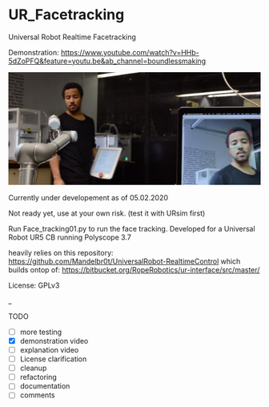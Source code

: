 # UR_Facetracking
 Universal Robot Realtime Facetracking

Demonstration: https://www.youtube.com/watch?v=HHb-5dZoPFQ&feature=youtu.be&ab_channel=boundlessmaking

![Universal Robot Realtime Face Tracking Python](UR_Facetracking_Demo.jpg)


Currently under developement as of 05.02.2020

Not ready yet, use at your own risk. (test it with URsim first)

Run Face_tracking01.py to run the face tracking.
Developed for a Universal Robot UR5 CB running Polyscope 3.7

heavily relies on this repository:
https://github.com/Mandelbr0t/UniversalRobot-RealtimeControl
which builds ontop of:
https://bitbucket.org/RopeRobotics/ur-interface/src/master/

License: GPLv3

_

TODO
- [ ] more testing
- [x] demonstration video
- [ ] explanation video
- [ ] License clarification
- [ ] cleanup
- [ ] refactoring
- [ ] documentation
- [ ] comments
